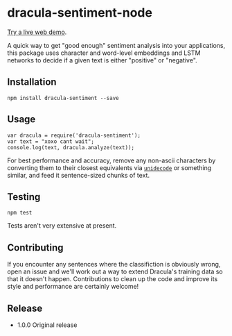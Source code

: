 # dracula-sentiment-node

[Try a live web demo](http://dracula.sentimentron.co.uk/sentiment-demo/).

A quick way to get "good enough" sentiment analysis into your applications, this package uses character and word-level embeddings and LSTM networks to decide if a given text is either "positive" or "negative".

## Installation

    npm install dracula-sentiment --save

## Usage
    
    var dracula = require('dracula-sentiment');
    var text = "xoxo cant wait";
    console.log(text, dracula.analyze(text));

For best performance and accuracy, remove any non-ascii characters by converting them to their closest equivalents via [`unidecode`](https://www.npmjs.com/package/unidecode) or something similar, and feed it sentence-sized chunks of text. 

## Testing
    
    npm test

Tests aren't very extensive at present. 

## Contributing

If you encounter any sentences where the classifiction is obviously wrong, open an issue and we'll work out a way to extend Dracula's training data so that it doesn't happen. Contributions to clean up the code and improve its style and performance are certainly welcome! 

## Release
* 1.0.0 Original release
